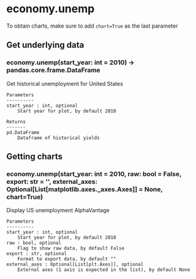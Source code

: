 # economy.unemp

To obtain charts, make sure to add `chart=True` as the last parameter

## Get underlying data 
### economy.unemp(start_year: int = 2010) -> pandas.core.frame.DataFrame

Get historical unemployment for United States

    Parameters
    ----------
    start_year : int, optional
        Start year for plot, by default 2010

    Returns
    -------
    pd.DataFrame
        Dataframe of historical yields

## Getting charts 
### economy.unemp(start_year: int = 2010, raw: bool = False, export: str = '', external_axes: Optional[List[matplotlib.axes._axes.Axes]] = None, chart=True)

Display US unemployment AlphaVantage

    Parameters
    ----------
    start_year : int, optional
        Start year for plot, by default 2010
    raw : bool, optional
        Flag to show raw data, by default False
    export : str, optional
        Format to export data, by default ""
    external_axes : Optional[List[plt.Axes]], optional
        External axes (1 axis is expected in the list), by default None
